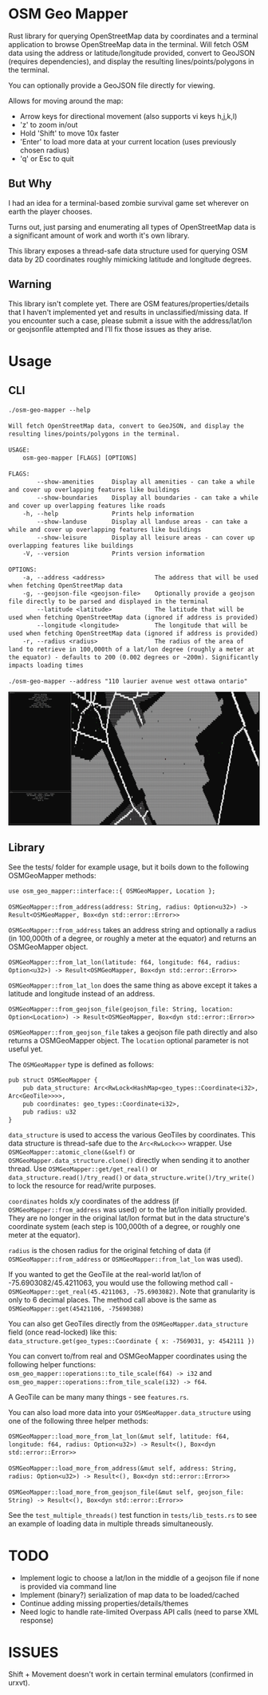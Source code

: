 OSM Geo Mapper
==============

Rust library for querying OpenStreetMap data by coordinates and a terminal application to browse OpenStreeMap data in the terminal.
Will fetch OSM data using the address or latitude/longitude provided, convert to GeoJSON (requires dependencies), and display the resulting lines/points/polygons in the terminal.

You can optionally provide a GeoJSON file directly for viewing.

Allows for moving around the map:
 - Arrow keys for directional movement (also supports vi keys h,j,k,l)
 - 'z' to zoom in/out
 - Hold 'Shift' to move 10x faster
 - 'Enter' to load more data at your current location (uses previously chosen radius)
 - 'q' or Esc to quit

## But Why

I had an idea for a terminal-based zombie survival game set wherever on earth the player chooses.

Turns out, just parsing and enumerating all types of OpenStreetMap data is a significant amount of work and worth it's own library.

This library exposes a thread-safe data structure used for querying OSM data by 2D coordinates roughly mimicking latitude and longitude degrees.

## Warning

This library isn't complete yet. There are OSM features/properties/details that I haven't implemented yet and results in unclassified/missing data. If you encounter such a case, please submit a issue with the address/lat/lon or geojsonfile attempted and I'll fix those issues as they arise.

Usage
=====

## CLI

    ./osm-geo-mapper --help

    Will fetch OpenStreetMap data, convert to GeoJSON, and display the resulting lines/points/polygons in the terminal.

    USAGE:
        osm-geo-mapper [FLAGS] [OPTIONS]

    FLAGS:
            --show-amenities     Display all amenities - can take a while and cover up overlapping features like buildings
            --show-boundaries    Display all boundaries - can take a while and cover up overlapping features like roads
        -h, --help               Prints help information
            --show-landuse       Display all landuse areas - can take a while and cover up overlapping features like buildings
            --show-leisure       Display all leisure areas - can cover up overlapping features like buildings
        -V, --version            Prints version information
    
    OPTIONS:
        -a, --address <address>              The address that will be used when fetching OpenStreetMap data
        -g, --geojson-file <geojson-file>    Optionally provide a geojson file directly to be parsed and displayed in the terminal
            --latitude <latitude>            The latitude that will be used when fetching OpenStreetMap data (ignored if address is provided)
            --longitude <longitude>          The longitude that will be used when fetching OpenStreetMap data (ignored if address is provided)
        -r, --radius <radius>                The radius of the area of land to retrieve in 100,000th of a lat/lon degree (roughly a meter at the equator) - defaults to 200 (0.002 degrees or ~200m). Significantly impacts loading times

    ./osm-geo-mapper --address "110 laurier avenue west ottawa ontario"

![OSM Geo Mapper](/osm-geo-mapper.png?raw=true)

## Library

See the tests/ folder for example usage, but it boils down to the following OSMGeoMapper methods:

    use osm_geo_mapper::interface::{ OSMGeoMapper, Location };

    OSMGeoMapper::from_address(address: String, radius: Option<u32>) -> Result<OSMGeoMapper, Box<dyn std::error::Error>>

`OSMGeoMapper::from_address` takes an address string and optionally a radius (in 100,000th of a degree, or roughly a meter at the equator) and returns an OSMGeoMapper object.

    OSMGeoMapper::from_lat_lon(latitude: f64, longitude: f64, radius: Option<u32>) -> Result<OSMGeoMapper, Box<dyn std::error::Error>>

`OSMGeoMapper::from_lat_lon` does the same thing as above except it takes a latitude and longitude instead of an address.

    OSMGeoMapper::from_geojson_file(geojson_file: String, location: Option<Location>) -> Result<OSMGeoMapper, Box<dyn std::error::Error>>

`OSMGeoMapper::from_geojson_file` takes a geojson file path directly and also returns a OSMGeoMapper object. The `location` optional parameter is not useful yet.

The `OSMGeoMapper` type is defined as follows:

    pub struct OSMGeoMapper {
        pub data_structure: Arc<RwLock<HashMap<geo_types::Coordinate<i32>, Arc<GeoTile>>>>,
        pub coordinates: geo_types::Coordinate<i32>,
        pub radius: u32
    }

`data_structure` is used to access the various GeoTiles by coordinates. This data structure is thread-safe due to the `Arc<RwLock<>>` wrapper. Use `OSMGeoMapper::atomic_clone(&self)` or `OSMGeoMapper.data_structure.clone()` directly when sending it to another thread. Use `OSMGeoMapper::get/get_real()` or `data_structure.read()/try_read()` or `data_structure.write()/try_write()` to lock the resource for read/write purposes.

`coordinates` holds x/y coordinates of the address (if `OSMGeoMapper::from_address` was used) or to the lat/lon initially provided. They are no longer in the original lat/lon format but in the data structure's coordinate system (each step is 100,000th of a degree, or roughly one meter at the equator).

`radius` is the chosen radius for the original fetching of data (if `OSMGeoMapper::from_address` or `OSMGeoMapper::from_lat_lon` was used).

If you wanted to get the GeoTile at the real-world lat/lon of -75.6903082/45.4211063, you would use the following method call - `OSMGeoMapper::get_real(45.4211063, -75.6903082)`. Note that granularity is only to 6 decimal places. The method call above is the same as `OSMGeoMapper::get(45421106, -75690308)`

You can also get GeoTiles directly from the `OSMGeoMapper.data_structure` field (once read-locked) like this: `data_structure.get(geo_types::Coordinate { x: -7569031, y: 4542111 })`

You can convert to/from real and OSMGeoMapper coordinates using the following helper functions: `osm_geo_mapper::operations::to_tile_scale(f64) -> i32` and `osm_geo_mapper::operations::from_tile_scale(i32) -> f64`.

A GeoTile can be many many things - see `features.rs`.

You can also load more data into your `OSMGeoMapper.data_structure` using one of the following three helper methods:

    OSMGeoMapper::load_more_from_lat_lon(&mut self, latitude: f64, longitude: f64, radius: Option<u32>) -> Result<(), Box<dyn std::error::Error>>

    OSMGeoMapper::load_more_from_address(&mut self, address: String, radius: Option<u32>) -> Result<(), Box<dyn std::error::Error>>

    OSMGeoMapper::load_more_from_geojson_file(&mut self, geojson_file: String) -> Result<(), Box<dyn std::error::Error>>
    
See the `test_multiple_threads()` test function in `tests/lib_tests.rs` to see an example of loading data in multiple threads simultaneously.

TODO
====

- Implement logic to choose a lat/lon in the middle of a geojson file if none is provided via command line
- Implement (binary?) serialization of map data to be loaded/cached
- Continue adding missing properties/details/themes
- Need logic to handle rate-limited Overpass API calls (need to parse XML response)

ISSUES
======

Shift + Movement doesn't work in certain terminal emulators (confirmed in urxvt).